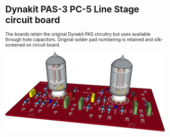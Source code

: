 Dynakit PAS-3 PC-5 Line Stage circuit board
==========================================
The boards retain the original Dynakit PAS circuitry but uses available through hole capacitors. Original solder pad numbering is retained and silk-screened on circuit board. 
<p align="left"><img src="images/pas-pc-5.png" width="600"/></p>
